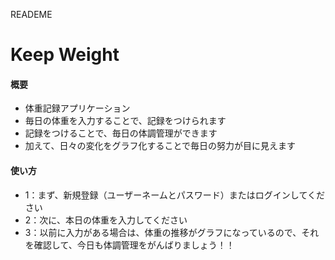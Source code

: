 READEME
# Keep Weight
#### 概要
* 体重記録アプリケーション
* 毎日の体重を入力することで、記録をつけられます
* 記録をつけることで、毎日の体調管理ができます
* 加えて、日々の変化をグラフ化することで毎日の努力が目に見えます

#### 使い方
* 1：まず、新規登録（ユーザーネームとパスワード）またはログインしてください
* 2：次に、本日の体重を入力してください
* 3：以前に入力がある場合は、体重の推移がグラフになっているので、それを確認して、今日も体調管理をがんばりましょう！！

